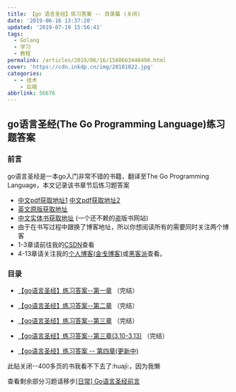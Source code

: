 ```yaml
---
title: 【go 语言圣经】练习答案 -- 目录篇 (关闭)
date: '2019-06-16 13:37:20'
updated: '2019-07-19 15:56:41'
tags:
  - Golang
  - 学习
  - 教程
permalink: /articles/2019/06/16/1560663440490.html
cover: 'https://cdn.inkdp.cn/img/20181022.jpg'
categories:
  - - 技术
    - 后端
abbrlink: 56676
---
```


## go语言圣经(The Go Programming Language)练习题答案

### 前言
go语言圣经是一本go入门非常不错的书籍，翻译至The Go Programming Language，本文记录该书章节后练习题答案
* [中文pdf获取地址1](https://github.com/ThomasHuke/books/blob/master/gopl-zh.pdf)  [中文pdf获取地址2](https://books.studyGolang.com/download/gopl-zh.pdf)
* [英文原版获取地址](https://github.com/KeKe-Li/book/blob/master/Go/The.Go.Programming.Language.pdf)
* [中文实体书获取地址](https://https://weidian.com/item.html?itemID=2176920472) (一个还不赖的盗版书网站)
* 由于在书写过程中跟换了博客地址，所以你想阅读所有的需要同时关注两个博客
* 1-3章请前往我的[CSDN](https://blog.csdn.net/q1576962841)查看
* 4-13章请关注我的[个人博客(金戋博客)](https://www.jinjianh.com)或[黑客派](https://hacpai.com/member/jinjianh/articles)查看。

### 目录

* [【go语言圣经】练习答案--第一章](https://blog.csdn.net/q1576962841/article/details/85162346) （完结）

* [【go语言圣经】练习答案--第二章](https://blog.csdn.net/q1576962841/article/details/85163080) （完结）

* [【go语言圣经】练习答案--第三章](https://blog.csdn.net/q1576962841/article/details/86084461) （完结）

* [【go语言圣经】练习答案--第三章(3.10-3.13)](/articles/2019/06/10/1560159392016.html) （完结）

* [【go语言圣经】练习答案 -- 第四章(更新中)](/articles/2019/06/12/1560331304695.html)

此贴关闭--400多页的书我看不下去了:huaji:，因为我懒

查看剩余部分习题请移步[[日常] Go语言圣经前言](https://www.cnblogs.com/taoshihan/p/8677343.html)

